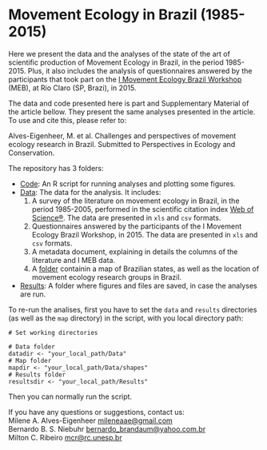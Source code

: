# Movement Ecology in Brazil (1985-2015)

Here we present the data and the analyses of the state of the art of scientific production of Movement Ecology in Brazil, in the period 1985-2015. Plus, it also includes the analysis of questionnaires answered by the participants that took part on the [I Movement Ecology Brazil Workshop](http://www.leec.eco.br/en/meb.html) (MEB), at Rio Claro (SP, Brazi), in 2015.

The data and code presented here is part and Supplementary Material of the article bellow. They present the same analyses presented in the article. To use and cite this, please refer to:

Alves-Eigenheer, M. et al. Challenges and perspectives of movement ecology research in Brazil. Submitted to Perspectives in Ecology and Conservation.

The repository has 3 folders:
- [Code](https://github.com/LEEClab/Movement_Ecology_Brazil_1985-2015/tree/master/Code): An R script for running analyses and plotting some figures.
- [Data](https://github.com/LEEClab/Movement_Ecology_Brazil_1985-2015/tree/master/Data): The data for the analysis. It includes:
  1. A survey of the literature on movement ecology in Brazil, in the period 1985-2005, performed in the scientific citation index [Web of Science®](https://webofknowledge.com). The data are presented in `xls` and `csv` formats.
  2. Questionnaires answered by the participants of the I Movement Ecology Brazil Workshop, in 2015. The data are presented in `xls` and `csv` formats.
  3. A metadata document, explaining in details the columns of the literature and I MEB data.
  4. A [folder](https://github.com/LEEClab/Movement_Ecology_Brazil_1985-2015/tree/master/Data/shapes) containin a map of Brazilian states, as well as the location of movement ecology research groups in Brazil.
- [Results](https://github.com/LEEClab/Movement_Ecology_Brazil_1985-2015/tree/master/Results): A folder where figures and files are saved, in case the analyses are run.

To re-run the analises, first you have to set the `data` and `results` directories (as well as the `map` directory) in the script, with you local directory path:
```[r]
# Set working directories

# Data folder
datadir <- "your_local_path/Data"
# Map folder
mapdir <- "your_local_path/Data/shapes"
# Results folder
resultsdir <- "your_local_path/Results"
```

Then you can normally run the script.

If you have any questions or suggestions, contact us:  
Milene A. Alves-Eigenheer <mileneaae@gmail.com>  
Bernardo B. S. Niebuhr <bernardo_brandaum@yahoo.com.br>  
Milton C. Ribeiro <mcr@rc.unesp.br>
